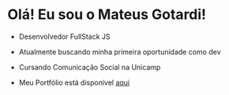 <h1>Olá! Eu sou o Mateus Gotardi!</h1>

- Desenvolvedor FullStack JS

- Atualmente buscando minha primeira oportunidade como dev

- Cursando Comunicação Social na Unicamp

- Meu Portfólio está disponível <a href="https://mateusgotardi.vercel.app" target="blank">aqui</a>

